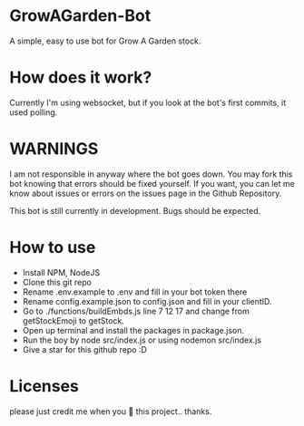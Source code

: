# GrowAGarden-Bot
A simple, easy to use bot for Grow A Garden stock.

# How does it work?
Currently I'm using websocket, but if you look at the bot's first commits, it used polling. 

# WARNINGS
I am not responsible in anyway where the bot goes down. You may fork this bot knowing that errors should be fixed yourself. If you want, you can let me know about issues or errors on the issues page in the Github Repository.

This bot is still currently in development. Bugs should be expected.

# How to use 

- Install NPM, NodeJS
- Clone this git repo
- Rename .env.example to .env and fill in your bot token there
- Rename config.example.json to config.json and fill in your clientID.
- Go to ./functions/buildEmbds.js line 7 12 17 and change from getStockEmoji to getStock.
- Open up terminal and install the packages in package.json.
- Run the boy by node src/index.js or using nodemon src/index.js
- Give a star for this github repo :D



# Licenses
please just credit me when you 🍴 this project.. thanks.